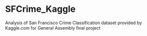 # SFCrime_Kaggle
Analysis of San Francisco Crime Classification dataset provided by Kaggle.com for General Assembly final project
